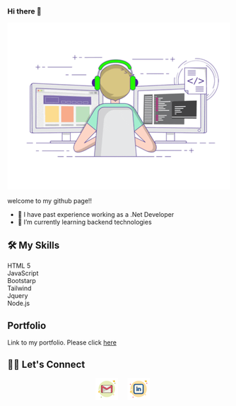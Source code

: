 ### Hi there 👋

![person using a computer animated image](images/profileReadMe.gif)


welcome to my github page!!

- 🔭 I have past experience working as a .Net Developer
- 🌱 I’m currently learning backend technologies 


## 🛠️ My Skills

HTML 5 <br>
JavaScript<br>
Bootstarp<br>
Tailwind<br>
Jquery<br>
Node.js

## Portfolio
Link to my portfolio. Please click <a href="https://sangeethanr.github.io/My_Portfolio/" target="_blank"> here</a>

## 🙋‍♀️ Let's Connect
<p align="center">  
 &emsp;
<a href="https://mail.google.com/mail/?view=cm&fs=1&tf=1&to=sangeethajadhav123@gmail.com" >
<img src="images/gmail.png" alt="mail_image"></img></a>
 &emsp;
<a href="https://linkedin.com/in/sangeetha-nageshwara-rao-164a0120">
<img src="images/linkedin.png" alt="linkedin_image"></img></a>
</p>
                                           

